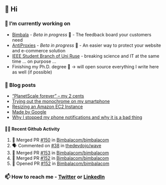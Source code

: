 ## 👋 Hi

### 🔭 I’m currently working on
- [Bimbala](https://bimbala.com/) - *Beta in progress* 🚀 - The feedback board your customers need
- [AntiProxies](https://antiproxies.com/) - *Beta in progress* 🚀 -  An easier way to protect your website and e-commerce solution
- [IEEE Student Branch of Uni Ruse](https://github.com/IEEE-Student-Branch-of-Uni-Ruse) - breaking science and IT at the same time ... on purpose ...
- Finishing my Ph.D. degree 🤔 -> will open source everything I write here as well (if possible)

### 📖 Blog posts
<!-- BLOG-POST-LIST:START -->
- [“PlanetScale forever” – my 2 cents](https://mrgkanev.eu/posts/planetscale-forever-my-2-cents/)
- [Trying out the monochrome on my smartphone](https://mrgkanev.eu/posts/trying-out-the-monochrome-on-my-smartphone/)
- [Resizing an Amazon EC2 Instance](https://mrgkanev.eu/posts/resizing-an-amazon-ec2-instance/)
- [Made by Google](https://mrgkanev.eu/posts/made-by-google/)
- [Why I stopped my phone notifications and why it is a bad thing](https://mrgkanev.eu/posts/why-i-stopped-my-phone-notifications-and-why-it-is-a-bad-thing/)
<!-- BLOG-POST-LIST:END -->

#### 🧑‍💻 Recent Github Activity

<!--START_SECTION:activity-->
1. 🎉 Merged PR [#150](https://github.com/Bimbalacom/bimbalacom/pull/150) in [Bimbalacom/bimbalacom](https://github.com/Bimbalacom/bimbalacom)
2. 🗣 Commented on [#38](https://github.com/thedevdojo/wave/pull/38#issuecomment-2019866134) in [thedevdojo/wave](https://github.com/thedevdojo/wave)
3. 🎉 Merged PR [#153](https://github.com/Bimbalacom/bimbalacom/pull/153) in [Bimbalacom/bimbalacom](https://github.com/Bimbalacom/bimbalacom)
4. 🎉 Merged PR [#152](https://github.com/Bimbalacom/bimbalacom/pull/152) in [Bimbalacom/bimbalacom](https://github.com/Bimbalacom/bimbalacom)
5. 💪 Opened PR [#152](https://github.com/Bimbalacom/bimbalacom/pull/152) in [Bimbalacom/bimbalacom](https://github.com/Bimbalacom/bimbalacom)
<!--END_SECTION:activity-->


### 📫 How to reach me - [Twitter](https://twitter.com/mrgkanev) or [LinkedIn](https://www.linkedin.com/in/mrgkanev) 
